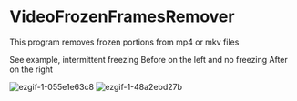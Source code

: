 # VideoFrozenFramesRemover
This program removes frozen portions from mp4 or mkv files

See example, intermittent freezing Before on the left and no freezing After on the right

![ezgif-1-055e1e63c8](https://github.com/sujitvasanth/VideoFrozenFramesRemover/assets/18464444/7485dbfa-75e2-42e4-8ba5-895a2cc75d09) ![ezgif-1-48a2ebd27b](https://github.com/sujitvasanth/VideoFrozenFramesRemover/assets/18464444/d4c2ab35-c865-4684-928d-4739858a8c03)
